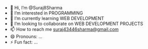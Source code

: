 - 👋 Hi, I’m @Suraj8Sharma
- 👀 I’m interested in PROGRAMMING
- 🌱 I’m currently learning WEB DEVELOPMENT 
- 💞️ I’m looking to collaborate on WEB DEVELOPMENT PROJECTS
- 📫 How to reach me suraj43446sharma@gmail.com
- 😄 Pronouns: ...
- ⚡ Fun fact: ...

<!---
Suraj8Sharma/Suraj8Sharma is a ✨ special ✨ repository because its `README.md` (this file) appears on your GitHub profile.
You can click the Preview link to take a look at your changes.
--->
